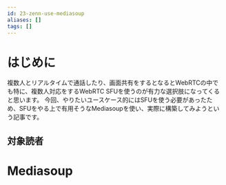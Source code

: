 ```yaml
---
id: 23-zenn-use-mediasoup
aliases: []
tags: []
---
```


# はじめに
複数人とリアルタイムで通話したり、画面共有をするとなるとWebRTCの中でも特に、複数人対応をするWebRTC SFUを使うのが有力な選択肢になってくると思います。
今回、やりたいユースケース的にはSFUを使う必要があったため、SFUをやる上で有用そうなMediasoupを使い、実際に構築してみようという記事です。

## 対象読者


# Mediasoup



